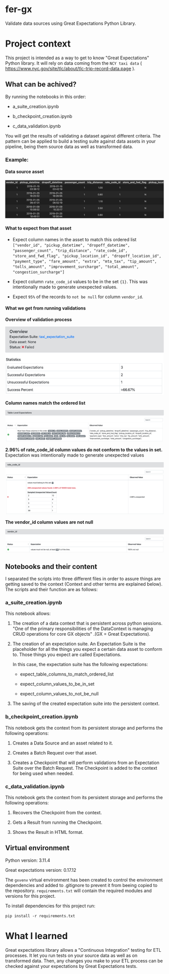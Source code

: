 # fer-gx

Validate data sources using Great Expectations Python Library.

# Project context

This project is intended as a way to get to know "Great Expectations" Python library. It will rely on data coming from the `NCY taxi data` ( https://www.nyc.gov/site/tlc/about/tlc-trip-record-data.page ).

## What can be achived?

By running the notebooks in this order:

- a_suite_creation.ipynb

- b_checkpoint_creation.ipynb

- c_data_validation.ipynb

You will get the results of validating a dataset against different criteria. The pattern can be applied to build a testing suite against data assets in your pipeline, being them source data as well as transformed data.

### Example:

#### Data source asset

![Screenshot of NYC taxi data asset](image.png)

#### What to expect from that asset

- Expect column names in the asset to match this ordered list `["vendor_id", "pickup_datetime", "dropoff_datetime", "passenger_count", "trip_distance", "rate_code_id", "store_and_fwd_flag", "pickup_location_id", "dropoff_location_id", "payment_type", "fare_amount", "extra", "mta_tax", "tip_amount", "tolls_amount", "improvement_surcharge", "total_amount", "congestion_surcharge"]`

- Expect column `rate_code_id` values to be in the set `{1}`. This was intentionally made to generate unexpected values.

- Expect `95%` of the records to `not be null` for column `vendor_id`.

#### What we get from running validations

**Overview of validation process**

![Overview of validation process](image-1.png)

**Column names match the ordered list**

![Column names match the ordered list](image-2.png)

**2.96% of rate_code_id column values do not conform to the values in set.** Expectation was intentionally made to generate unexpected values

![2.96% of rate_code_id column values do not conform to the values in set](image-3.png)

**The vendor_id column values are not null**

![vendor_id column values are not null](image-4.png)

## Notebooks and their content

I separated the scripts into three different files in order to assure things are getting saved to the context (Context and other terms are explained below). The scripts and their function are as follows:

### a_suite_creation.ipynb

This notebook allows:

1) The creation of a data context that is persistent across python sessions. "One of the primary responsibilities of the DataContext is managing CRUD operations for core GX objects" .(GX = Great Expectations).

2) The creation of an expectation suite. An Expectation Suite is the placeholder for all the things you expect a certain data asset to conform to. Those things you expect are called Expectations.

    In this case, the expectation suite has the following expectations:

    - expect_table_columns_to_match_ordered_list

    - expect_column_values_to_be_in_set

    - expect_column_values_to_not_be_null

3) The saving of the created expectation suite into the persistent context.

### b_checkpoint_creation.ipynb

This notebook gets the context from its persistent storage and performs the following operations:

1) Creates a Data Source and an asset related to it.

2) Creates a Batch Request over that asset.

3) Creates a Checkpoint that will perform validations from an Expectation Suite over the Batch Request. The Checkpoint is added to the context for being used when needed.

### c_data_validation.ipynb

This notebook gets the context from its persistent storage and performs the following operations:

1) Recovers the Checkpoint from the context.

2) Gets a Result from running the Checkpoint.

3) Shows the Result in HTML format.

## Virtual environment

Python version: 3.11.4

Great expectations version: 0.17.12

The `gxvenv` virtual environment has been created to control the environment dependencies and added to .gitignore to prevent it from beeing copied to the repository.
`requirements.txt` will contain the required modules and versions for this project.

To install dependencies for this project run:

`pip install -r requirements.txt`

# What I learned

Great expectations library allows a "Continuous Integration" testing for ETL processes. It let you run tests on your source data as well as on transformed data. Then, any changes you make to your ETL process can be checked against your expectations by Great Expectations tests.
